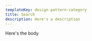 ```yaml
---
templateKey: design-pattern-category
title: Search
description: Here's a description
---
```

Here's the body